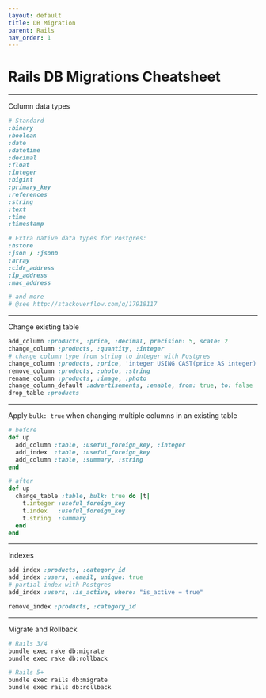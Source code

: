 ```yaml
---
layout: default
title: DB Migration
parent: Rails
nav_order: 1
---
```


# Rails DB Migrations Cheatsheet

---

Column data types

```rb
# Standard
:binary
:boolean
:date
:datetime
:decimal
:float
:integer
:bigint
:primary_key
:references
:string
:text
:time
:timestamp

# Extra native data types for Postgres:
:hstore
:json / :jsonb
:array
:cidr_address
:ip_address
:mac_address

# and more
# @see http://stackoverflow.com/q/17918117
```

---

Change existing table

```rb
add_column :products, :price, :decimal, precision: 5, scale: 2
change_column :products, :quantity, :integer
# change column type from string to integer with Postgres
change_column :products, :price, 'integer USING CAST(price AS integer)'
remove_column :products, :photo, :string
rename_column :products, :image, :photo
change_column_default :advertisements, :enable, from: true, to: false
drop_table :products
```

---

Apply `bulk: true` when changing multiple columns in an existing table

```rb
# before
def up
  add_column :table, :useful_foreign_key, :integer
  add_index  :table, :useful_foreign_key
  add_column :table, :summary, :string
end

# after
def up
  change_table :table, bulk: true do |t|
    t.integer :useful_foreign_key
    t.index   :useful_foreign_key
    t.string  :summary
  end
end
```

---

Indexes

```rb
add_index :products, :category_id
add_index :users, :email, unique: true
# partial index with Postgres
add_index :users, :is_active, where: "is_active = true"

remove_index :products, :category_id
```

---

Migrate and Rollback

```sh
# Rails 3/4
bundle exec rake db:migrate
bundle exec rake db:rollback

# Rails 5+
bundle exec rails db:migrate
bundle exec rails db:rollback
```
